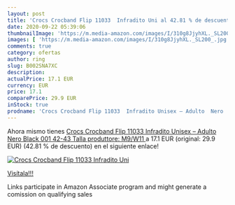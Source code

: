 ```yaml
---
layout: post
title: 'Crocs Crocband Flip 11033  Infradito Uni al 42.81 % de descuento'
date: 2020-09-22 05:39:06
thumbnailImage: 'https://m.media-amazon.com/images/I/310g8JjyhXL._SL200_.jpg'
images: [ 'https://m.media-amazon.com/images/I/310g8JjyhXL._SL200_.jpg' ]
comments: true
category: ofertas
author: ring
slug: B002SNA7XC
description:
actualPrice: 17.1 EUR
currency: EUR
price: 17.1
comparePrice: 29.9 EUR
inStock: true
prodname: 'Crocs Crocband Flip 11033  Infradito Unisex – Adulto  Nero  Black 001   42-43  Talla produttore: M9/W11 '
---
```


Ahora mismo tienes [Crocs Crocband Flip 11033  Infradito Unisex – Adulto  Nero  Black 001   42-43  Talla produttore: M9/W11 ](https://www.amazon.it/dp/B002SNA7XC/?tag=tolees00-21) a 17.1 EUR (original: 29.9 EUR) (42.81 %  de descuento) en el siguiente enlace!

[![Crocs Crocband Flip 11033  Infradito Uni](https://m.media-amazon.com/images/I/310g8JjyhXL._SL200_.jpg)](https://www.amazon.it/dp/B002SNA7XC/?tag=tolees00-21)

[Visítala!!!](https://www.amazon.it/dp/B002SNA7XC/?tag=tolees00-21)

Links participate in Amazon Associate program and might generate a comission on qualifying sales
